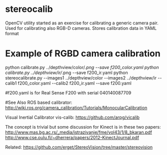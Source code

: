 # stereocalib
OpenCV utility started as an exercise for calibrating a generic camera pair. Used for calibrating also RGB-D cameras. Stores calibration data in YAML format

# Example of RGBD camera calibration
python calibrate.py ../depthview/color/*.png --save f200_color.yaml
python calibrate.py ../depthview/ir/*.png --save f200_ir.yaml
python stereocalibrate.py --images1 ../depthview/color --images2 ../depthview/ir --calib1 f200_color.yaml --calib2 f200_ir.yaml --save f200.yaml

#f200.yaml is for Real Sense F200 with serial 040140087709


#See Also
ROS based calibrator: http://wiki.ros.org/camera_calibration/Tutorials/MonocularCalibration

Visual Inertial Calibrator vis-calib: https://github.com/arpg/vicalib


The concept is trivial but some discussion for Kinect is in these two papers: 
	http://www.mas.bg.ac.rs/_media/istrazivanje/fme/vol43/1/8_bkaran.pdf
	http://www.cse.oulu.fi/~dherrera/papers/2012-KinectJournal.pdf

Related: https://github.com/erget/StereoVision/tree/master/stereovision